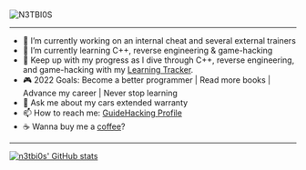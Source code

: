 ### 
![N3TBI0S](https://user-images.githubusercontent.com/75401074/146643337-c2a5d114-ff6d-4bf4-8259-255a139ae0ac.png)

---
- 🔭 I’m currently working on an internal cheat and several external trainers
- 🌱 I’m currently learning C++, reverse engineering & game-hacking
- 📓 Keep up with my progress as I dive through C++, reverse engineering, and game-hacking with my [Learning Tracker](https://github.com/N3TBI0S/Learning-Tracker).
- 🎮 2022 Goals: Become a better programmer | Read more books | Advance my career | Never stop learning
- 💬 Ask me about my cars extended warranty
- 📫 How to reach me: [GuideHacking Profile](https://guidedhacking.com/members/n3tbi0s.274842/)
- ☕ Wanna buy me a [coffee](https://www.buymeacoffee.com/n3tbi0s420)?
---
[![n3tbi0s' GitHub stats](https://github-readme-stats.vercel.app/api?username=n3tbi0s&show_icons=true&theme=synthwave)](https://github.com/anuraghazra/github-readme-stats)

